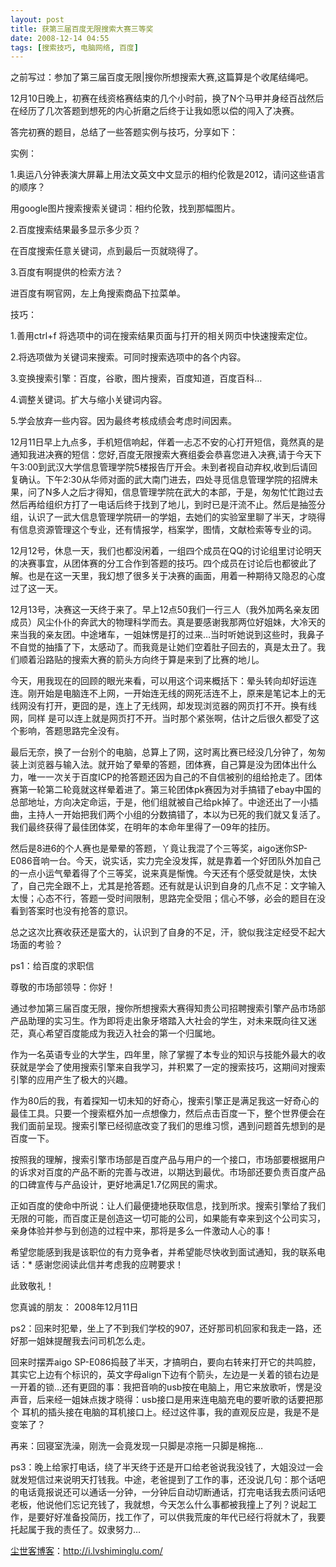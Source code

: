 ```yaml
---
layout: post
title: 获第三届百度无限搜索大赛三等奖
date: 2008-12-14 04:55
tags: [搜索技巧, 电脑网络, 百度]
---
```

之前写过：参加了第三届百度无限|搜你所想搜索大赛,这篇算是个收尾结绳吧。

12月10日晚上，初赛在线资格赛结束的几个小时前，换了N个马甲并身经百战然后在经历了几次答题到想死的内心折磨之后终于让我如愿以偿的闯入了决赛。

答完初赛的题目，总结了一些答题实例与技巧，分享如下：

实例：

1.奥运八分钟表演大屏幕上用法文英文中文显示的相约伦敦是2012，请问这些语言的顺序？

用google图片搜索搜索关键词：相约伦敦，找到那幅图片。

2.百度搜索结果最多显示多少页？

在百度搜索任意关键词，点到最后一页就晓得了。

3.百度有啊提供的检索方法？

进百度有啊官网，左上角搜索商品下拉菜单。

技巧：

1.善用ctrl+f 将选项中的词在搜索结果页面与打开的相关网页中快速搜索定位。

2.将选项做为关键词来搜索。可同时搜索选项中的各个内容。

3.变换搜索引擎：百度，谷歌，图片搜索，百度知道，百度百科…

4.调整关键词。扩大与缩小关键词内容。

5.学会放弃一些内容。因为最终考核成绩会考虑时间因素。

12月11日早上九点多，手机短信响起，伴着一忐忑不安的心打开短信，竟然真的是通知我进决赛的短信：您好,百度无限搜索大赛组委会恭喜您进入决赛,请于今天下午3:00到武汉大学信息管理学院5楼报告厅开会。未到者视自动弃权,收到后请回复确认。下午2:30从华师对面的武大南门进去，四处寻觅信息管理学院的招牌未果，问了N多人之后才得知，信息管理学院在武大的本部，于是，匆匆忙忙跑过去然后再给组织方打了一电话后终于找到了地儿，到时已是汗流不止。然后是抽签分组，认识了一武大信息管理学院研一的学姐，去她们的实验室里聊了半天，才晓得有信息资源管理这个专业，还有情报学，档案学，图情，文献检索等专业的词。

12月12号，休息一天，我们也都没闲着，一组四个成员在QQ的讨论组里讨论明天的决赛事宜，从团体赛的分工合作到答题的技巧。四个成员在讨论后也都彼此了解。也是在这一天里，我幻想了很多关于决赛的画面，用着一种期待又隐忍的心度过了这一天。

12月13号，决赛这一天终于来了。早上12点50我们一行三人（我外加两名亲友团成员）风尘仆仆的奔武大的物理科学而去。真是要感谢我那两位好姐妹，大冷天的来当我的亲友团。中途堵车，一姐妹愣是打的过来…当时听她说到这些时，我鼻子不自觉的抽搐了下，太感动了。而我竟是让她们空着肚子回去的，真是太丑了。我们顺着沿路贴的搜索大赛的箭头方向终于算是来到了比赛的地儿。

今天，用我现在的回顾的眼光来看，可以用这个词来概括下：晕头转向却好运连连。刚开始是电脑连不上网，一开始连无线的网死活连不上，原来是笔记本上的无线网没有打开，更囧的是，连上了无线网，却发现浏览器的网页打不开。换有线网，同样 是可以连上就是网页打不开。当时那个紧张啊，估计之后很久都受了这个影响，答题思路完全没有。

最后无奈，换了一台别个的电脑，总算上了网，这时离比赛已经没几分钟了，匆匆装上浏览器与输入法。就开始了晕晕的答题，团体赛，自己算是没为团体出什么力，唯一一次关于百度ICP的抢答题还因为自己的不自信被别的组给抢走了。团体赛第一轮第二轮竟就这样晕着进了。第三轮团体pk赛因为对手搞错了ebay中国的总部地址，方向决定命运，于是，他们组就被自己给pk掉了。中途还出了一小插曲，主持人一开始把我们两个小组的分数搞错了，本以为已死的我们就又复活了。我们最终获得了最佳团体奖，在明年的本命年里得了一09年的挂历。

然后是8进6的个人赛也是晕晕的答题，丫竟让我混了个三等奖，aigo迷你SP-E086音响一台。今天，说实话，实力完全没发挥，就是靠着一个好团队外加自己的一点小运气晕着得了个三等奖，说来真是惭愧。今天还有个感受就是快，太快了，自己完全跟不上，尤其是抢答题。还有就是认识到自身的几点不足：文字输入太慢；心态不行，答题一受时间限制，思路完全受阻；信心不够，必会的题目在没看到答案时也没有抢答的意识。

总之这次比赛收获还是蛮大的，认识到了自身的不足，汗，貌似我注定经受不起大场面的考验？

ps1：给百度的求职信

尊敬的市场部领导：你好！

通过参加第三届百度无限，搜你所想搜索大赛得知贵公司招聘搜索引擎产品市场部产品助理的实习生。作为即将走出象牙塔踏入大社会的学生，对未来既向往又迷茫，真心希望百度能成为我迈入社会的第一个归属地。

作为一名英语专业的大学生，四年里，除了掌握了本专业的知识与技能外最大的收获就是学会了使用搜索引擎来自我学习，并积累了一定的搜索技巧，这期间对搜索引擎的应用产生了极大的兴趣。

作为80后的我，有着探知一切未知的好奇心，搜索引擎正是满足我这一好奇心的最佳工具。只要一个搜索框外加一点想像力，然后点击百度一下，整个世界便会在我们面前呈现。搜索引擎已经彻底改变了我们的思维习惯，遇到问题首先想到的是百度一下。

按照我的理解，搜索引擎市场部是百度产品与用户的一个接口，市场部要根据用户的诉求对百度的产品不断的完善与改进，以期达到最优。市场部还要负责百度产品的口碑宣传与产品设计，更好地满足1.7亿网民的需求。

正如百度的使命中所说：让人们最便捷地获取信息，找到所求。搜索引擎给了我们无限的可能，而百度正是创造这一切可能的公司，如果能有幸来到这个公司实习，亲身体验并参与到创造的过程中来，那将是多么一件激动人心的事！

希望您能感到我是该职位的有力竞争者，并希望能尽快收到面试通知，我的联系电话：*
感谢您阅读此信并考虑我的应聘要求！

此致敬礼！

您真诚的朋友： 2008年12月11日

ps2：回来时犯晕，坐上了不到我们学校的907，还好那司机回家和我走一路，还好那一姐妹提醒我去问司机怎么走。

回来时摆弄aigo SP-E086捣鼓了半天，才搞明白，要向右转来打开它的共鸣腔，其实它上边有个标识的，英文字母align下边有个箭头，左边是一关着的锁右边是一开着的锁…还有更囧的事：我把音响的usb按在电脑上，用它来放歌听，愣是没声音，后来经一姐妹点拨才晓得：usb接口是用来连电脑充电的要听歌的话要把那个 耳机的插头接在电脑的耳机接口上。经过这件事，我的直观反应是，我是不是变笨了？

再来：回寝室洗澡，刚洗一会竟发现一只脚是凉拖一只脚是棉拖…

ps3：晚上给家打电话，绕了半天终于还是开口给老爸说我没钱了，大姐没过一会就发短信过来说明天打钱我。中途，老爸提到了工作的事，还没说几句：那个话吧的电话竟报说还可以通话一分钟，一分钟后自动切断通话，打完电话我去质问话吧老板，他说他们忘记充钱了，我就想，今天怎么什么事都被我撞上了列？说起工作，是要好好准备投简历，找工作了，可以供我荒废的年代已经行将就木了，我要托起属于我的责任了。奴隶努力…

<a href="http://i.lvshiminglu.com/">尘世客博客</a>：<a href="http://i.lvshiminglu.com/">http://i.lvshiminglu.com/</a>


